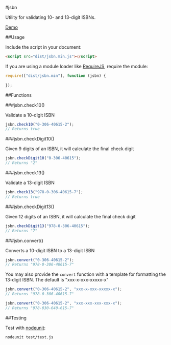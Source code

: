 #jsbn

Utility for validating 10- and 13-digit ISBNs.

[Demo](http://kevinselwyn.com/jsbn/)

##Usage

Include the script in your document:

```html
<script src="dist/jsbn.min.js"></script>
```

If you are using a module loader like [RequireJS](http://requirejs.org), require the module:

```js
require(["dist/jsbn.min"], function (jsbn) {
	
});
```

##Functions

###jsbn.check10()

Validate a 10-digit ISBN

```js
jsbn.check10("0-306-40615-2");
// Returns true
```

###jsbn.checkDigit10()

Given 9 digits of an ISBN, it will calculate the final check digit

```js
jsbn.checkDigit10("0-306-40615");
// Returns "2"
```

###jsbn.check13()

Validate a 13-digit ISBN

```js
jsbn.check13("978-0-306-40615-7");
// Returns true
```

###jsbn.checkDigit13()

Given 12 digits of an ISBN, it will calculate the final check digit

```js
jsbn.checkDigit13("978-0-306-40615");
// Returns "7"
```

###jsbn.convert()

Converts a 10-digit ISBN to a 13-digit ISBN

```js
jsbn.convert("0-306-40615-2");
// Returns "978-0-306-40615-7"
```

You may also provide the `convert` function with a template for formatting the 13-digit ISBN. The default is "xxx-x-xxx-xxxxx-x"

```js
jsbn.convert("0-306-40615-2", "xxx-x-xxx-xxxxx-x");
// Returns "978-0-306-40615-7"

jsbn.convert("0-306-40615-2", "xxx-xxx-xxx-xxx-x");
// Returns "978-030-640-615-7"
```

##Testing

Test with [nodeunit](https://github.com/caolan/nodeunit):

```bash
nodeunit test/test.js
```